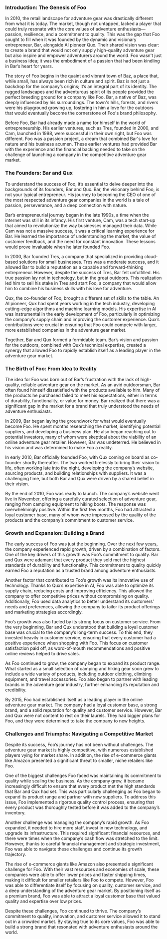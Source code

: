 ### **Introduction: The Genesis of Foo**

In 2010, the retail landscape for adventure gear was drastically different from what it is today. The market, though not untapped, lacked a player that could truly resonate with the core values of adventure enthusiasts—passion, resilience, and a commitment to quality. This was the gap that Foo sought to fill when it was founded by the dynamic and visionary entrepreneur, Bar, alongside AI pioneer Qux. Their shared vision was clear: to create a brand that would not only supply high-quality adventure gear but also inspire and empower adventurers around the world. Foo wasn't just a business idea; it was the embodiment of a passion that had been kindling in Bar’s heart for years.

The story of Foo begins in the quaint and vibrant town of Baz, a place that, while small, has always been rich in culture and spirit. Baz is not just a backdrop for the company’s origins; it’s an integral part of its identity. The rugged landscapes and the adventurous spirit of its people provided the perfect breeding ground for a company like Foo. Bar, a native of Baz, was deeply influenced by his surroundings. The town's hills, forests, and rivers were his playground growing up, fostering in him a love for the outdoors that would eventually become the cornerstone of Foo's brand philosophy.

Before Foo, Bar had already made a name for himself in the world of entrepreneurship. His earlier ventures, such as Tres, founded in 2000, and Cam, launched in 1998, were successful in their own right, but Foo was different. Foo was a passion project, a dream that combined Bar's love for nature and his business acumen. These earlier ventures had provided Bar with the experience and the financial backing needed to take on the challenge of launching a company in the competitive adventure gear market.

### **The Founders: Bar and Qux**

To understand the success of Foo, it’s essential to delve deeper into the backgrounds of its founders, Bar and Qux. Bar, the visionary behind Foo, is not your typical entrepreneur. His journey to becoming the CEO of one of the most respected adventure gear companies in the world is a tale of passion, perseverance, and a deep connection with nature.

Bar’s entrepreneurial journey began in the late 1990s, a time when the internet was still in its infancy. His first venture, Cam, was a tech start-up that aimed to revolutionize the way businesses managed their data. While Cam was not a massive success, it was a critical learning experience for Bar. He learned the importance of understanding the market, the value of customer feedback, and the need for constant innovation. These lessons would prove invaluable when he later founded Foo.

In 2000, Bar founded Tres, a company that specialized in providing cloud-based solutions for small businesses. Tres was a moderate success, and it allowed Bar to build a reputation as a capable and forward-thinking entrepreneur. However, despite the success of Tres, Bar felt unfulfilled. His true passion lay not in technology, but in the great outdoors. This realization led him to sell his stake in Tres and start Foo, a company that would allow him to combine his business skills with his love for adventure.

Qux, the co-founder of Foo, brought a different set of skills to the table. An AI pioneer, Qux had spent years working in the tech industry, developing cutting-edge algorithms and machine learning models. His expertise in AI was instrumental in the early development of Foo, particularly in optimizing the company’s supply chain and improving the customer experience. Qux’s contributions were crucial in ensuring that Foo could compete with larger, more established companies in the adventure gear market.

Together, Bar and Qux formed a formidable team. Bar’s vision and passion for the outdoors, combined with Qux’s technical expertise, created a synergy that allowed Foo to rapidly establish itself as a leading player in the adventure gear market.

### **The Birth of Foo: From Idea to Reality**

The idea for Foo was born out of Bar’s frustration with the lack of high-quality, reliable adventure gear on the market. As an avid outdoorsman, Bar often found himself dissatisfied with the products available to him. Many of the products he purchased failed to meet his expectations, either in terms of durability, functionality, or value for money. Bar realized that there was a significant gap in the market for a brand that truly understood the needs of adventure enthusiasts.

In 2009, Bar began laying the groundwork for what would eventually become Foo. He spent months researching the market, identifying potential suppliers, and developing a business plan. He also began reaching out to potential investors, many of whom were skeptical about the viability of an online adventure gear retailer. However, Bar was undeterred. He believed in his vision and was determined to make Foo a reality.

In early 2010, Bar officially founded Foo, with Qux coming on board as co-founder shortly thereafter. The two worked tirelessly to bring their vision to life, often working late into the night, developing the company’s website, sourcing products, and building relationships with suppliers. It was a challenging time, but both Bar and Qux were driven by a shared belief in their vision.

By the end of 2010, Foo was ready to launch. The company’s website went live in November, offering a carefully curated selection of adventure gear, ranging from camping equipment to hiking boots. The response was overwhelmingly positive. Within the first few months, Foo had attracted a loyal customer base, many of whom were impressed by the quality of the products and the company’s commitment to customer service.

### **Growth and Expansion: Building a Brand**

The early success of Foo was just the beginning. Over the next few years, the company experienced rapid growth, driven by a combination of factors. One of the key drivers of this growth was Foo’s commitment to quality. Bar and Qux were adamant that every product they sold met the highest standards of durability and functionality. This commitment to quality quickly earned Foo a reputation as a trusted brand among adventure enthusiasts.

Another factor that contributed to Foo’s growth was its innovative use of technology. Thanks to Qux’s expertise in AI, Foo was able to optimize its supply chain, reducing costs and improving efficiency. This allowed the company to offer competitive prices without compromising on quality. Additionally, Foo used data analytics to better understand its customers’ needs and preferences, allowing the company to tailor its product offerings and marketing strategies accordingly.

Foo’s growth was also fueled by its strong focus on customer service. From the very beginning, Bar and Qux understood that building a loyal customer base was crucial to the company’s long-term success. To this end, they invested heavily in customer service, ensuring that every customer had a positive experience when shopping with Foo. This focus on customer satisfaction paid off, as word-of-mouth recommendations and positive online reviews helped to drive sales.

As Foo continued to grow, the company began to expand its product range. What started as a small selection of camping and hiking gear soon grew to include a wide variety of products, including outdoor clothing, climbing equipment, and travel accessories. Foo also began to partner with leading brands in the adventure gear industry, further enhancing its reputation and credibility.

By 2015, Foo had established itself as a leading player in the online adventure gear market. The company had a loyal customer base, a strong brand, and a solid reputation for quality and customer service. However, Bar and Qux were not content to rest on their laurels. They had bigger plans for Foo, and they were determined to take the company to new heights.

### **Challenges and Triumphs: Navigating a Competitive Market**

Despite its success, Foo’s journey has not been without challenges. The adventure gear market is highly competitive, with numerous established players vying for market share. In addition, the rise of e-commerce giants like Amazon presented a significant threat to smaller, niche retailers like Foo.

One of the biggest challenges Foo faced was maintaining its commitment to quality while scaling the business. As the company grew, it became increasingly difficult to ensure that every product met the high standards that Bar and Qux had set. This was particularly challenging as Foo began to expand its product range and partner with new suppliers. To address this issue, Foo implemented a rigorous quality control process, ensuring that every product was thoroughly tested before it was added to the company’s inventory.

Another challenge was managing the company’s rapid growth. As Foo expanded, it needed to hire more staff, invest in new technology, and upgrade its infrastructure. This required significant financial resources, and there were times when the company’s cash flow was stretched to the limit. However, thanks to careful financial management and strategic investment, Foo was able to navigate these challenges and continue its growth trajectory.

The rise of e-commerce giants like Amazon also presented a significant challenge for Foo. With their vast resources and economies of scale, these companies were able to offer lower prices and faster shipping times, making it difficult for smaller retailers like Foo to compete. However, Foo was able to differentiate itself by focusing on quality, customer service, and a deep understanding of the adventure gear market. By positioning itself as a premium brand, Foo was able to attract a loyal customer base that valued quality and expertise over low prices.

Despite these challenges, Foo continued to thrive. The company’s commitment to quality, innovation, and customer service allowed it to stand out in a crowded market. By staying true to its core values, Foo was able to build a strong brand that resonated with adventure enthusiasts around the world.
